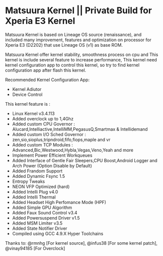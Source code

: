 # Matsuura Kernel || Private Build for Xperia E3 Kernel

Matsuura Kernel is based on Lineage OS source (renaissance), and included many improvement, features and optimization on processor for Xperia E3 (D2202) that use Lineage OS (v1) as base ROM. 

Matsuura Kernel offer kernel stability, smoothness process on cpu and This kernel is include several feature to increase performance, This kernel need kernel configuration app to control this kernel, so try to find kernel configuration app after flash this kernel.

Recommended Kernel Configuration App:
- Kernel Adiutor 
- Device Control

This kernel feature is :
- Linux Kernel v3.4.113
- Added overclock up to 1,4Ghz
- Added custom CPU Governor 
: Alucard,Intelliactive,IntelliMM,PegasusQ,Smartmax & Intellidemand
- Added custom I/O Sched Governor 
: zen,sio,sioplus,tripndroid,fifo,fiops,maple and vr
- Added custom TCP Modules
: Advanced,Bic,Westwood,Hybla,Vegas,Veno,Yeah and more
- Implement Power Efficient Workqueues
- Added Interface of Gentle Fair Sleepers,CPU Boost,Android Logger and Arch Power (Option Disable by Default)
- Added Frandom Support
- Added Dynamic Fsync 1.5
- Entropy Tweaks
- NEON VFP Optimized (hard)
- Added Intelli Plug v4.0
- Added Intelli Thermal
- Added Headset High Perfomance Mode (HPF)
- Added Simple GPU Algorithm
- Added Faux Sound Control v3.4
- Added Powersuspend Driver v1.5
- Added MSM Limiter v3.5
- Added State Notifier Driver
- Compiled using GCC 4.9.X Hyper Toolchains 

Thanks to: @rmnhg [For kernel source], @infus38 [For some kernel patch], @vinay94185 [For Overclock]
